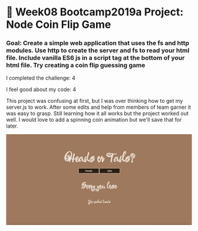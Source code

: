 # 💸 Week08 Bootcamp2019a Project: Node Coin Flip Game

### Goal: Create a simple web application that uses the fs and http modules. Use http to create the server and fs to read your html file. Include vanilla ES6 js in a script tag at the bottom of your html file. Try creating a coin flip guessing game

I completed the challenge: 4

I feel good about my code: 4
 
This project was confusing at first, but I was over thinking how to get my server.js to work. After some edits and help from members of team garner it was easy to grasp. Still learning how it all works but the project worked out well. I would love to add a spinning coin animation but we'll save that for later. 

<img src="https://github.com/daphnyemily/node-coin-flip-bootcamp/blob/answer/coinFlip.png">

